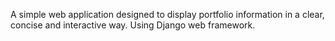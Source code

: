 A simple web application designed to display portfolio information in a clear, concise and interactive way. Using Django web framework. 
